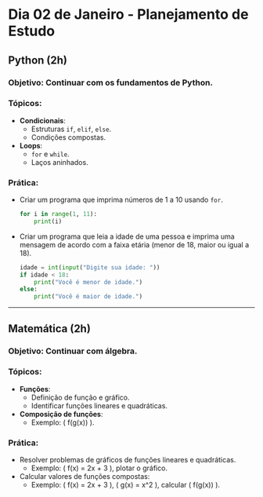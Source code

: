 # **Dia 02 de Janeiro - Planejamento de Estudo**

## **Python (2h)**

### **Objetivo**: Continuar com os fundamentos de Python.

### **Tópicos**:
- **Condicionais**:
  - Estruturas `if`, `elif`, `else`.
  - Condições compostas.
- **Loops**:
  - `for` e `while`.
  - Laços aninhados.

### **Prática**:
- Criar um programa que imprima números de 1 a 10 usando `for`.
  ```python
  for i in range(1, 11):
      print(i)
  ```

- Criar um programa que leia a idade de uma pessoa e imprima uma mensagem de acordo com a faixa etária (menor de 18, maior ou igual a 18).
  ```python
  idade = int(input("Digite sua idade: "))
  if idade < 18:
      print("Você é menor de idade.")
  else:
      print("Você é maior de idade.")
  ```

---

## **Matemática (2h)**

### **Objetivo**: Continuar com álgebra.

### **Tópicos**:
- **Funções**:
  - Definição de função e gráfico.
  - Identificar funções lineares e quadráticas.
- **Composição de funções**:
  - Exemplo: \( f(g(x)) \).

### **Prática**:
- Resolver problemas de gráficos de funções lineares e quadráticas.
  - Exemplo: \( f(x) = 2x + 3 \), plotar o gráfico.
- Calcular valores de funções compostas:
  - Exemplo: \( f(x) = 2x + 3 \), \( g(x) = x^2 \), calcular \( f(g(x)) \).
